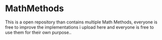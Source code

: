 # MathMethods
This is a open repository than contains multiple Math Methods, everyone is free to improve the implementations i upload here and everyone is free to use them for their own purpose..

